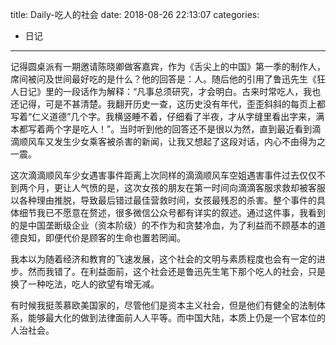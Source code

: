 title: Daily-吃人的社会
date: 2018-08-26 22:13:07
categories:
- 日记

---

记得圆桌派有一期邀请陈晓卿做客嘉宾，作为《舌尖上的中国》第一季的制作人，席间被问及世间最好吃的是什么？他的回答是：人。随后他的引用了鲁迅先生《狂人日记》里的一段话作为解释：“凡事总须研究，才会明白。古来时常吃人，我也还记得，可是不甚清楚。我翻开历史一查，这历史没有年代，歪歪斜斜的每页上都写着“仁义道德”几个字。我横竖睡不着，仔细看了半夜，才从字缝里看出字来，满本都写着两个字是吃人！”。当时听到他的回答还不是很以为然，直到最近看到滴滴顺风车又发生少女乘客被杀害的新闻，让我又想起了这段对话，内心不由得为之一震。

这次滴滴顺风车少女遇害事件距离上次同样的滴滴顺风车空姐遇害事件过去仅仅不到两个月，更让人气愤的是，这次女孩的朋友在第一时间向滴滴客服求救却被客服以各种理由推脱，导致最后错过最佳营救时间，女孩最残忍的杀害。整个事件的具体细节我已不愿意在赘述，很多微信公众号都有详实的叙述。通过这件事，我看到的是中国垄断级企业（资本阶级）的不作为和贪婪冷血，为了利益而不顾基本的道德良知，即便代价是顾客的生命也置若罔闻。

我本以为随着经济和教育的飞速发展，这个社会的文明与素质程度也会有一定的进步。然而我错了。在利益面前，这个社会还是鲁迅先生笔下那个吃人的社会，只是换了一种吃法，吃人的欲望有增无减。

有时候我挺羡慕欧美国家的，尽管他们是资本主义社会，但是他们有健全的法制体系，能够最大化的做到法律面前人人平等。而中国大陆，本质上仍是一个官本位的人治社会。